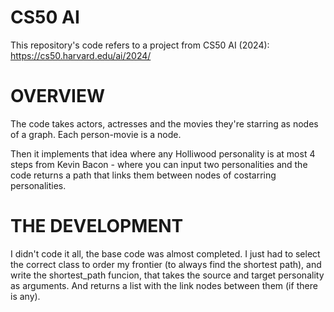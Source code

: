 # CS50 AI 

This repository's code refers to a project from CS50 AI (2024): https://cs50.harvard.edu/ai/2024/

# OVERVIEW

The code takes actors, actresses and the movies they're starring as nodes of a graph. Each person-movie is a node. 

Then it implements that idea where any Holliwood personality is at most 4 steps from Kevin Bacon - where you can input two personalities and the code returns a path that links them between nodes of costarring personalities. 

# THE DEVELOPMENT

I didn't code it all, the base code was almost completed. I just had to select the correct class to order my frontier (to always find the shortest path), and write the shortest_path funcion, that takes the source and target personality as arguments. And returns a list with the link nodes between them (if there is any). 
